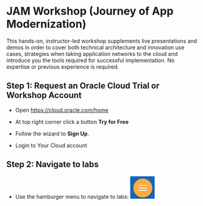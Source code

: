 # JAM Workshop (Journey of App Modernization)

This hands-on, instructor-led workshop supplements live presentations and demos in order to cover both technical architecture and innovation use cases, strategies when taking application networks to the cloud and introduce you the tools required for successful implementation.
No expertise or previous experience is required.

## Step 1: Request an Oracle Cloud Trial or Workshop Account

- Open https://cloud.oracle.com/home

- At top right corner click a button **Try for Free**

- Follow the wizard to **Sign Up**.

- Login to Your Cloud account

## Step 2: Navigate to labs

- Use the hamburger menu to navigate to labs:
![](images/hamburger.png)